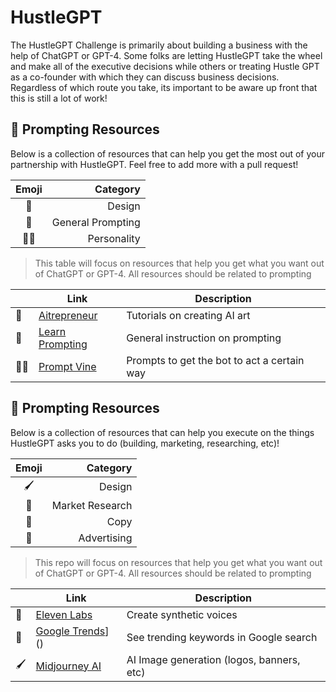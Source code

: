 # HustleGPT

The HustleGPT Challenge is primarily about building a business with the help of ChatGPT or GPT-4. Some folks are letting HustleGPT take the wheel and make all of the executive decisions while others or treating Hustle GPT as a co-founder with which they can discuss business decisions. Regardless of which route you take, its important to be aware up front that this is still a lot of work! 

## 💬 Prompting Resources

Below is a collection of resources that can help you get the most out of your partnership with HustleGPT. Feel free to add more with a pull request!

| Emoji | Category |
| :---: | ------: |
|  🎨  |   Design |
|  💬  |  General Prompting |
|  🧑‍💼  |  Personality |

> This table will focus on resources that help you get what you want out of ChatGPT or GPT-4. All resources should be related to prompting

|  | Link | Description |  
| -- | ---| ------ | 
|  🎨  | [Aitrepreneur](https://www.youtube.com/@Aitrepreneur) | Tutorials on creating AI art |
|  💬  | [Learn Prompting](https://learnprompting.org/) | General instruction on prompting |
|  🧑‍💼  | [Prompt Vine](https://www.promptvine.com/) | Prompts to get the bot to act a certain way |

## 🧰 Prompting Resources

Below is a collection of resources that can help you execute on the things HustleGPT asks you to do (building, marketing, researching, etc)!

| Emoji | Category |
| :---: | ------: |
|  🖌️  |   Design |
|  🔬  |  Market Research |
|  📝  |  Copy |
|  📢  |  Advertising |

> This repo will focus on resources that help you get what you want out of ChatGPT or GPT-4. All resources should be related to prompting

|  | Link | Description |
| -- | ---| ------ | 
|  📢  | [Eleven Labs](https://beta.elevenlabs.io/sign-up) | Create synthetic voices |
|  🔬  | [Google Trends](https://trends.google.com/home)]() | See trending keywords in Google search |
|  🖌️  | [Midjourney AI](https://www.midjourney.com/home/) | AI Image generation (logos, banners, etc) |
